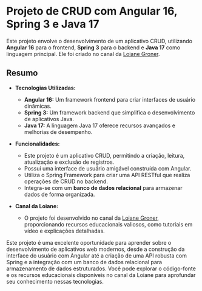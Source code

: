 # Projeto de CRUD com Angular 16, Spring 3 e Java 17

Este projeto envolve o desenvolvimento de um aplicativo CRUD, utilizando **Angular 16** para o frontend, **Spring 3** para o backend e **Java 17** como linguagem principal. Ele foi criado no canal da [Loiane Groner](https://www.youtube.com/@loianegroner).

## Resumo

- **Tecnologias Utilizadas:**
  - **Angular 16:** Um framework frontend para criar interfaces de usuário dinâmicas.
  - **Spring 3:** Um framework backend que simplifica o desenvolvimento de aplicativos Java.
  - **Java 17:** A linguagem Java 17 oferece recursos avançados e melhorias de desempenho.

- **Funcionalidades:**
  - Este projeto é um aplicativo CRUD, permitindo a criação, leitura, atualização e exclusão de registros.
  - Possui uma interface de usuário amigável construída com Angular.
  - Utiliza o Spring Framework para criar uma API RESTful que realiza operações de CRUD no backend.
  - Integra-se com um **banco de dados relacional** para armazenar dados de forma organizada.

- **Canal da Loiane:**
  - O projeto foi desenvolvido no canal da [Loiane Groner](https://www.youtube.com/@loianegroner), proporcionando recursos educacionais valiosos, como tutoriais em vídeo e explicações detalhadas.

Este projeto é uma excelente oportunidade para aprender sobre o desenvolvimento de aplicativos web modernos, desde a construção da interface do usuário com Angular até a criação de uma API robusta com Spring e a integração com um banco de dados relacional para armazenamento de dados estruturados. Você pode explorar o código-fonte e os recursos educacionais disponíveis no canal da Loiane para aprofundar seu conhecimento nessas tecnologias.
